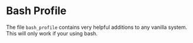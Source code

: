 # Bash Profile

The file `bash_profile` contains very helpful additions to any vanilla system. This will only work if your using bash.